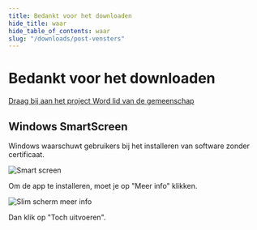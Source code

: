 ```yaml
---
title: Bedankt voor het downloaden
hide_title: waar
hide_table_of_contents: waar
slug: "/downloads/post-vensters"
---
```


<div className="text-center margin-top--xl">

# Bedankt voor het downloaden

<div className="row margin-bottom--lg padding--sm flex-center">
<a className="button button--outline button--warning button--lg margin--sm" href="/contributing">
  Draag bij aan het project
</a>
<a className="button button--outline button--info button--lg margin--sm" href="https://linwood.dev/matrix">
  Word lid van de gemeenschap
</a>

</div>

## Windows SmartScreen


Windows waarschuwt gebruikers bij het installeren van software zonder certificaat.

![Smart screen](/img/smart-screen.png)

Om de app te installeren, moet je op "Meer info" klikken.

![Slim scherm meer info](/img/smart-screen-meere-info.png)

Dan klik op "Toch uitvoeren".

</div>

